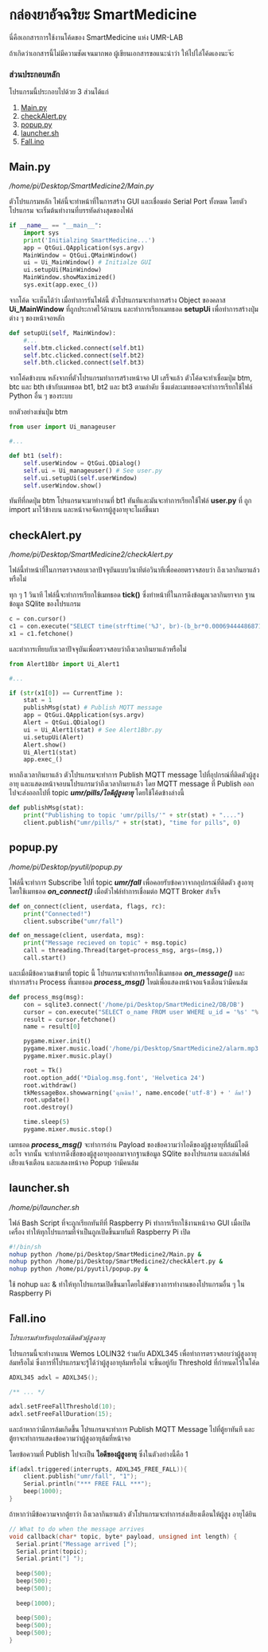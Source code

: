 # กล่องยาอัจฉริยะ SmartMedicine

นี่คือเอกสารการใช้งานโค้ดของ SmartMedicine แห่ง UMR-LAB

ถ้าเกิดว่าเอกสารนี้ไม่มีความชัดเจนมากพอ ผู้เขียนเอกสารขอแนะนำว่า ให้ไปไล่โค้ดเองนะจ๊ะ

### ส่วนประกอบหลัก
โปรแกรมนี้ประกอบไปด้วย 3 ส่วนได้แก่
1. [Main.py](#mainpy)
2. [checkAlert.py](#checkalertpy)
3. [popup.py](#popuppy)
4. [launcher.sh](#launchersh)
5. [Fall.ino](#fallino)

## Main.py
*/home/pi/Desktop/SmartMedicine2/Main.py*

ตัวโปรแกรมหลัก ไฟล์นี้จะทำหน้าที่ในการสร้าง GUI และเชื่อมต่อ Serial Port ทั้งหมด 
โดยตัวโปรแกรม จะเริ่มต้นทำงานที่บรรทัดล่างสุดของไฟล์

```python
if __name__ == "__main__":
    import sys
    print('Initialzing SmartMedicine...')
    app = QtGui.QApplication(sys.argv)
    MainWindow = QtGui.QMainWindow()
    ui = Ui_MainWindow() # Initialze GUI
    ui.setupUi(MainWindow)
    MainWindow.showMaximized()
    sys.exit(app.exec_())
```

จากโค้ด จะเห็นได้ว่า เมื่อทำการรันไฟล์นี้ ตัวโปรแกรมจะทำการสร้าง Object ของคลาส **Ui_MainWindow**
ที่ถูกประกาศไว้ด้านบน และทำการเรียกเมทธอด **setupUi** เพื่อทำการสร้างปุ่มต่าง ๆ ของหน้าจอหลัก

```python
def setupUi(self, MainWindow):
    #...
    self.btm.clicked.connect(self.bt1)
    self.btc.clicked.connect(self.bt2)
    self.bth.clicked.connect(self.bt3)
```

จากโค้ดข้างบน หลังจากที่ตัวโปรแกรมทำการสร้างหน้าจอ UI เสร็จแล้ว ตัวโค้ดจะทำเชื่อมปุ่ม btm, btc และ bth
เข้ากับเมทธอด bt1, bt2 และ bt3 ตามลำดับ ซึ่งแต่ละเมทธอดจะทำการเรียกใช้ไฟล์ Python อื่น ๆ ของระบบ

ยกตัวอย่างเช่นปุ่ม btm

```python
from user import Ui_manageuser

#...

def bt1 (self):
    self.userWindow = QtGui.QDialog()
    self.ui = Ui_manageuser() # See user.py
    self.ui.setupUi(self.userWindow)
    self.userWindow.show()
```

ทันทีที่กดปุ่ม btm โปรแกรมจะมาทำงานที่ bt1 ทันทีและมันจะทำการเรียกใช้ไฟล์ **user.py** ที่
ถูก import มาไว้ข้างบน และหน้าจอจัดการผู้สูงอายุจะโผล่ขึ้นมา

## checkAlert.py
*/home/pi/Desktop/SmartMedicine2/checkAlert.py*

ไฟล์นี้ทำหน้าที่ในการตรวจสอบเวลาปัจจุบันแบบวินาทีต่อวินาทีเพื่อคอยตรวจสอบว่า ถึงเวลากินยาแล้วหรือไม่

ทุก ๆ 1 วินาที ไฟล์นี้จะทำการเรียกใช้เมทธอด **tick()** ซึ่งทำหน้าที่ในการดึงข้อมูลเวลากินยาจาก
ฐานข้อมูล SQlite ของโปรแกรม

```python
c = con.cursor()
c1 = con.execute("SELECT time(strftime('%J', br)-(b_br*0.000694444868713617)) FROM user WHERE u_id =1")
x1 = c1.fetchone()
```

และทำการเทียบกับเวลาปัจจุบันเพื่อตรวจสอบว่าถึงเวลากินยาแล้วหรือไม่

```python
from Alert1Bbr import Ui_Alert1

#...

if (str(x1[0]) == CurrentTime ):
    stat = 1
    publishMsg(stat) # Publish MQTT message
    app = QtGui.QApplication(sys.argv)
    Alert = QtGui.QDialog()
    ui = Ui_Alert1(stat) # See Alert1Bbr.py
    ui.setupUi(Alert)
    Alert.show()
    Ui_Alert1(stat)
    app.exec_()
```

หากถึงเวลากินยาแล้ว ตัวโปรแกรมจะทำการ Publish MQTT message ไปที่อุปกรณ์ที่ติดตัวผู้สูงอายุ
และแสดงหน้าจอบนโปรแกรมว่าถึงเวลากินยาแล้ว โดย MQTT message ที่ Publish ออกไปจะส่งออกไปที่
topic ***umr/pills/ไอดีผู้สูงอายุ*** โดยใช้โค้ดข้างล่างนี้

```python
def publishMsg(stat):
    print("Publishing to topic 'umr/pills/'" + str(stat) + "....")
    client.publish("umr/pills/" + str(stat), "time for pills", 0)
```

## popup.py
*/home/pi/Desktop/pyutil/popup.py*

ไฟล์นี้จะทำการ Subscribe ไปที่ topic ***umr/fall*** เพื่อคอยรับข้อควาจากอุปกรณ์ที่ติดตัว
สูงอายุ โดยใช้เมทธอด ***on_connect()*** เมื่อตัวไฟล์ทำการเชื่อมต่อ MQTT Broker สำเร็จ

```python
def on_connect(client, userdata, flags, rc):
    print("Connected!")
    client.subscribe("umr/fall")

def on_message(client, userdata, msg):
    print("Message recieved on topic" + msg.topic)
    call = threading.Thread(target=process_msg, args=(msg,))
    call.start()
```

และเมื่อมีข้อความเข้ามาที่ topic นี้ โปรแกรมจะทำการเรียกใช้เมทธอด ***on_message()***
และทำการสร้าง Process ที่เมทธอด ***process_msg()*** ใหม่เพื่อแสดงหน้าจอแจ้งเตือนว่ามีคนล้ม

```python
def process_msg(msg):
    con = sqlite3.connect('/home/pi/Desktop/SmartMedicine2/DB/DB')
    cursor = con.execute("SELECT o_name FROM user WHERE u_id = '%s' "% (msg.payload))
    result = cursor.fetchone()
    name = result[0]

    pygame.mixer.init()
    pygame.mixer.music.load('/home/pi/Desktop/SmartMedicine2/alarm.mp3')
    pygame.mixer.music.play()

    root = Tk()
    root.option_add('*Dialog.msg.font', 'Helvetica 24')
    root.withdraw()
    tkMessageBox.showwarning('ฉุกเฉิน!', name.encode('utf-8') + ' ล้ม!')
    root.update()
    root.destroy()

    time.sleep(5)
    pygame.mixer.music.stop()
```
เมทธอด ***process_msg()*** จะทำการอ่าน Payload ของข้อความว่าไอดีของผู้สูงอายุที่ล้มมีไอดีอะไร
จากนั้น จะทำการดึงชื่อของผู้สูงอายุออกมาจากฐานข้อมูล SQlite ของโปรแกรม และเล่นไฟล์เสียงแจ้งเตือน
และแสดงหน้าจอ Popup ว่ามีคนล้ม

## launcher.sh
*/home/pi/launcher.sh*

ไฟล์ Bash Script ที่จะถูกเรียกทันทีที่ Raspberry Pi ทำการเรียกใช้งานหน้าจอ GUI เมื่อเปิดเครื่อง
ทำให้ทุกโปรแกรมที่จำเป็นถูกเปิดขึ้นมาทันที Raspberry Pi เปิด

```bash
#!/bin/sh
nohup python /home/pi/Desktop/SmartMedicine2/Main.py &
nohup python /home/pi/Desktop/SmartMedicine2/checkAlert.py &
nohup python /home/pi/pyutil/popup.py &
```

ใช้ nohup และ & ทำให้ทุกโปรแกรมเปิดขึ้นมาโดยไม่ขัดขวางการทำงานของโปรแกรมอื่น ๆ ใน Raspberry Pi

## Fall.ino
*โปรแกรมสำหรับอุปกรณ์ติดตัวผู้สูงอายุ*

โปรแกรมนี้จะทำงานบน Wemos LOLIN32 ร่วมกับ ADXL345 เพื่อทำการตรวจสอบว่าผู้สูงอายุล้มหรือไม่
ซึ่งการที่โปรแกรมจะรู้ได้ว่าผู้สูงอายุล้มหรือไม่ จะขึ้นอยู่กับ Threshold ที่กำหนดไว้ในโค้ด

```c
ADXL345 adxl = ADXL345();

/** ... */

adxl.setFreeFallThreshold(10);
adxl.setFreeFallDuration(15); 
```

และถ้าหากว่ามีการล้มเกิดขึ้น โปรแกรมจะทำการ Publish MQTT Message ไปที่ตู้ยาทันที และ
ตู้ยาจะทำการแสดงข้อความว่าผู้สูงอายุล้มที่หน้าจอ

โดยข้อความที่ Publish ไปจะเป็น **ไอดีของผู้สูงอายุ** ซึ่งในตัวอย่างนี้คือ 1

```c
if(adxl.triggered(interrupts, ADXL345_FREE_FALL)){
    client.publish("umr/fall", "1");
    Serial.println("*** FREE FALL ***");
    beep(1000);
} 
```

ถ้าหากว่ามีข้อความจากตู้ยาว่า ถึงเวลากินยาแล้ว ตัวโปรแกรมจะทำการส่งเสียงเตือนให้ผู้สูง
อายุได้ยิน

```c
// What to do when the message arrives
void callback(char* topic, byte* payload, unsigned int length) {
  Serial.print("Message arrived [");
  Serial.print(topic);
  Serial.print("] ");
  
  beep(500);
  beep(500);
  beep(500);
  
  beep(1000);
  
  beep(500);
  beep(500);
  beep(500);
}
```